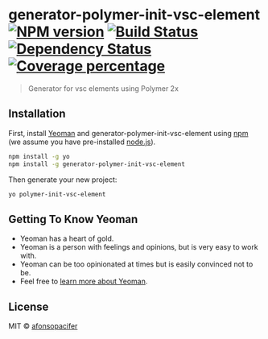 # generator-polymer-init-vsc-element [![NPM version][npm-image]][npm-url] [![Build Status][travis-image]][travis-url] [![Dependency Status][daviddm-image]][daviddm-url] [![Coverage percentage][coveralls-image]][coveralls-url]
> Generator for vsc elements using Polymer 2x

## Installation

First, install [Yeoman](http://yeoman.io) and generator-polymer-init-vsc-element using [npm](https://www.npmjs.com/) (we assume you have pre-installed [node.js](https://nodejs.org/)).

```bash
npm install -g yo
npm install -g generator-polymer-init-vsc-element
```

Then generate your new project:

```bash
yo polymer-init-vsc-element
```

## Getting To Know Yeoman

 * Yeoman has a heart of gold.
 * Yeoman is a person with feelings and opinions, but is very easy to work with.
 * Yeoman can be too opinionated at times but is easily convinced not to be.
 * Feel free to [learn more about Yeoman](http://yeoman.io/).

## License

MIT © [afonsopacifer](afonsopacifer.github.io)


[npm-image]: https://badge.fury.io/js/generator-polymer-init-vsc-element.svg
[npm-url]: https://npmjs.org/package/generator-polymer-init-vsc-element
[travis-image]: https://travis-ci.org/valleweb/generator-polymer-init-vsc-element.svg?branch=master
[travis-url]: https://travis-ci.org/valleweb/generator-polymer-init-vsc-element
[daviddm-image]: https://david-dm.org/valleweb/generator-polymer-init-vsc-element.svg?theme=shields.io
[daviddm-url]: https://david-dm.org/valleweb/generator-polymer-init-vsc-element
[coveralls-image]: https://coveralls.io/repos/valleweb/generator-polymer-init-vsc-element/badge.svg
[coveralls-url]: https://coveralls.io/r/valleweb/generator-polymer-init-vsc-element
